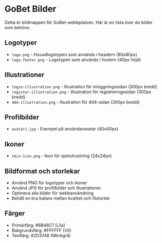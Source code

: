 # GoBet Bilder

Detta är bildmappen för GoBet-webbplatsen. Här är en lista över de bilder som behövs:

## Logotyper
- `logo.png` - Huvudlogotypen som används i headern (80x80px)
- `logo-footer.png` - Logotypen som används i footern (40px höjd)

## Illustrationer
- `login-illustration.png` - Illustration för inloggningssidan (300px bredd)
- `register-illustration.png` - Illustration för registreringssidan (300px bredd)
- `404-illustration.png` - Illustration för 404-sidan (300px bredd)

## Profilbilder
- `avatar1.jpg` - Exempel på användaravatar (40x40px)

## Ikoner
- `skin-icon.png` - Ikon för spelutrustning (24x24px)

## Bildformat och storlekar
- Använd PNG för logotyper och ikoner
- Använd JPG för profilbilder och illustrationer
- Optimera alla bilder för webbanvändning
- Behåll en bra balans mellan kvalitet och filstorlek

## Färger
- Primärfärg: #6B46C1 (Lila)
- Bakgrundsfärg: #FFFFFF (Vit)
- Textfärg: #2D3748 (Mörkgrå) 